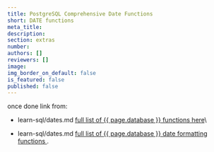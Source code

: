 ```yaml
---
title: PostgreSQL Comprehensive Date Functions
short: DATE functions
meta_title:
description:
section: extras
number:
authors: []
reviewers: []
image:
img_border_on_default: false
is_featured: false
published: false
---
```

once done link from:
 - learn-sql/dates.md [full list of {{ page.database }} functions here](https://www.postgresql.org/docs/9.1/static/functions-datetime.html)\

 - learn-sql/dates.md [full list of {{ page.database }} date formatting functions ](https://www.postgresql.org/docs/9.1/static/functions-formatting.html).
